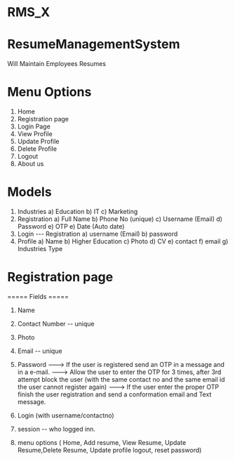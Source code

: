# RMS_X

# ResumeManagementSystem
Will Maintain Employees Resumes 

# Menu Options
1) Home
2) Registration page
3) Login Page
4) View Profile
5) Update Profile
6) Delete Profile
7) Logout
8) About us

# Models
1) Industries
    a) Education
    b) IT
    c) Marketing
2) Registration
    a) Full Name
    b) Phone No (unique)
    c) Username (Email)
    d) Password
    e) OTP
    e) Date (Auto date)
3) Login --- Registration
    a) username (Email)
    b) password 
4) Profile
    a) Name
    b) Higher Education
    c) Photo
    d) CV
    e) contact
    f) email
    g) Industries Type 
    
# Registration page
===== Fields =====
1) Name
2) Contact Number -- unique 
3) Photo
4) Email -- unique
5) Password
---> If the user is registered send an OTP in a message and in a e-mail.
---> Allow the user to enter the OTP for 3 times, after 3rd attempt  block the user (with the same contact no and the same email id the user cannot register again)
---> If the user enter the proper OTP finish the user registration and send a conformation email and Text message.



2) Login (with username/contactno)

3) session -- who logged inn.

4) menu options ( Home, Add resume, View Resume, Update Resume,Delete Resume, Update profile logout, reset password)

